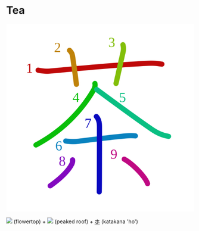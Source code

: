 # Tea
![茶](../kanji-colorize/8336.svg)

![](http://www.kanjidamage.com/assets/radsmall/flower-303d55c2aa8534ab3d1d8290588d7c1462971c974af29d9210696326646feb14.jpg) (flowertop) + ![](http://www.kanjidamage.com/assets/radsmall/peaked-roof-101ed55c4533ee7cab55b6f451f806104b277ec5d598112a9a5edd47f0853844.jpg) (peaked roof) + [ホ](ホ.md) (katakana 'ho')
